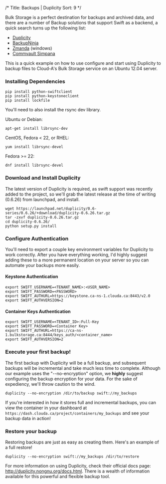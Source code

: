 /*
Title: Backups | Duplicity
Sort: 9
*/

Bulk Storage is a perfect destination for backups and archived data, and there
are a number of Backup solutions that support Swift as a backend, a quick
search turns up the following list:

 - [Duplicity](http://duplicity.nongnu.org/)
 - [BackupNinja](https://launchpad.net/backupninja)
 - [Zmanda](http://www.zmanda.com/) (windows)
 - [Commvault Simpana](http://www.commvault.com/solutions-cloud-integration.html)

This is a quick example on how to use configure and start using Duplicity to
backup files to Cloud-A's Bulk Storage service on an Ubuntu 12.04 server.

### Installing Dependencies

```asciidoc
pip install python-swiftclient
pip install python-keystoneclient
pip install lockfile
```

You'll need to also install the rsync dev library.

Ubuntu or Debian:
```asciidoc
apt-get install librsync-dev
```

CentOS, Fedora < 22, or RHEL:
```asciidoc
yum install librsync-devel
```

Fedora >= 22:
```asciidoc
dnf install librsync-devel
```

### Download and Install Duplicity

The latest version of Duplicity is required, as swift support was recently
added to the project, so we'll grab the latest release at the time of writing
(0.6.26) from launchpad, and install.

```asciidoc
wget https://launchpad.net/duplicity/0.6-series/0.6.26/+download/duplicity-0.6.26.tar.gz
tar -zxvf duplicity-0.6.26.tar.gz
cd duplicity-0.6.26/
python setup.py install
```

### Configure Authentication

You'll need to export a couple key environment variables for Duplicity to work
correctly. After you have everything working, I'd highly suggest adding these
to a more permanent location on your server so you can automate your backups
more easily.

#### Keystone Authentication

```asciidoc
export SWIFT_USERNAME=<TENANT_NAME>:<USER_NAME>
export SWIFT_PASSWORD=<PASSWORD>
export SWIFT_AUTHURL=https://keystone.ca-ns-1.clouda.ca:8443/v2.0
export SWIFT_AUTHVERSION=2
```

#### Container Keys Authentication

```asciidoc
export SWIFT_USERNAME=<TENANT_ID>:Full-Key
export SWIFT_PASSWORD=<Container Key>
export SWIFT_AUTHURL=https://ca-ns-1.bulkstorage.ca:8444/keys_auth/<container_name>
export SWIFT_AUTHVERSION=2
```

### Execute your first backup!

The first backup with Duplicity will be a full backup, and subsequent backups
will be incremental and take much less time to complete. Although our example
uses the "--no-encryption" option, we **highly** suggest configuring the backup
encryption for your data. For the sake of expediency, we'll throw caution to
the wind.

```asciidoc
duplicity --no-encryption /dir/to/backup swift://my_backups
```

If you're interested in how it stores full and incremental backups, you can
view the container in your dashboard at
`https://dash.clouda.ca/project/containers/my_backups` and see your backup
data in action!

### Restore your backup
Restoring backups are just as easy as creating them. Here's an example of a
full restore!

```asciidoc
duplicity --no-encryption swift://my_backups /dir/to/restore
```

For more information on using Duplicity, check their official docs page:
http://duplicity.nongnu.org/docs.html. There is a wealth of information
available for this powerful and flexible backup tool.
